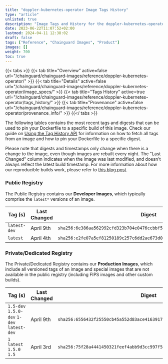 ```yaml
---
title: "doppler-kubernetes-operator Image Tags History"
type: "article"
unlisted: true
description: "Image Tags and History for the doppler-kubernetes-operator Chainguard Image"
date: 2023-06-22T11:07:52+02:00
lastmod: 2024-04-11 12:38:02
draft: false
tags: ["Reference", "Chainguard Images", "Product"]
images: []
weight: 700
toc: true
---
```


{{< tabs >}}
{{< tab title="Overview" active=false url="/chainguard/chainguard-images/reference/doppler-kubernetes-operator/" >}}
{{< tab title="Details" active=false url="/chainguard/chainguard-images/reference/doppler-kubernetes-operator/image_specs/" >}}
{{< tab title="Tags History" active=true url="/chainguard/chainguard-images/reference/doppler-kubernetes-operator/tags_history/" >}}
{{< tab title="Provenance" active=false url="/chainguard/chainguard-images/reference/doppler-kubernetes-operator/provenance_info/" >}}
{{</ tabs >}}

The following tables contains the most recent tags and digests that can be used to pin your Dockerfile to a specific build of this image. Check our guide on [Using the Tag History API](/chainguard/chainguard-images/using-the-tag-history-api/) for information on how to fetch all tags from an image and how to pin your Dockerfile to a specific digest.

Please note that digests and timestamps only change when there is a change to the image, even though images are rebuilt every night. The "Last Changed" column indicates when the image was last modified, and doesn't always reflect the latest build timestamp. For more information about how our reproducible builds work, please refer to [this blog post](https://www.chainguard.dev/unchained/reproducing-chainguards-reproducible-image-builds).

### Public Registry
The Public Registry contains our **Developer Images**, which typically comprise the `latest*` versions of an image.

| Tag (s)       | Last Changed | Digest                                                                    |
|---------------|--------------|---------------------------------------------------------------------------|
|  `latest-dev` | April 9th    | `sha256:6e386aa562992cfd323b704e0476ccbbf52a6ce932869d601ab75b1deb5c0ab3` |
|  `latest`     | April 4th    | `sha256:e2fe07a5ef81250189c257c6dd2ae673d09c4bf093e438656f023b8783c4762b` |


### Private/Dedicated Registry
The Private/Dedicated Registry contains our **Production Images**, which include all versioned tags of an image and special images that are not available in the public registry (including FIPS images and other custom builds).

| Tag (s)                                     | Last Changed | Digest                                                                    |
|---------------------------------------------|--------------|---------------------------------------------------------------------------|
|  `1.5-dev` `1.5.0-dev` `1-dev` `latest-dev` | April 9th    | `sha256:6556432f25550cb45a552d83ace4163917d64b7327fb911665917fbbdf2be393` |
|  `1` `latest` `1.5.0` `1.5`                 | April 3rd    | `sha256:75f28a4441450321feef4abb9d3cc997f5f42d0f66814e1ea2295df384276316` |

